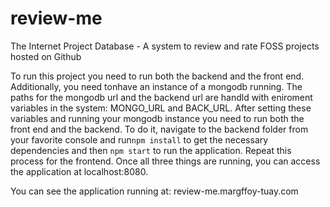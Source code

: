 # review-me
The Internet Project Database - A system to review and rate FOSS projects hosted on Github


To run this project you need to run both the backend and the front end. Additionally, you need tonhave an instance of a mongodb running. The paths for the mongodb url and the backend url are handld with eniroment variables in the system: MONGO_URL and BACK_URL. After setting these variables and running your mongodb instance you need to run both the front end and the backend. To do it, navigate to the backend folder from your favorite console and run`npm install` to get the necessary dependencies and then `npm start` to run the application. Repeat this process for the frontend. Once all three things are running, you can access the application at localhost:8080.

You can see the application running at: review-me.margffoy-tuay.com
